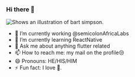 ### Hi there 👋

<picture>
  <source media="(prefers-color-scheme: dark)" srcset="https://c4.wallpaperflare.com/wallpaper/62/930/487/bart-face-art-illust-wallpaper-preview.jpg">
  <source media="(prefers-color-scheme: light)" srcset="https://upload.wikimedia.org/wikipedia/en/thumb/a/aa/Bart_Simpson_200px.png/170px-Bart_Simpson_200px.png">
  <img alt="Shows an illustration of bart simpson." >
</picture>

- 🔭 I’m currently working @semicolonAfricaLabs
- 🌱 I’m currently learning ReactNative
- 💬 Ask me about anything flutter related
- 📫 How to reach me: my mail on the profile😒
- 😄 Pronouns: HE/HIS/HIM
- ⚡ Fun fact: I love 🍑.

<!--
**Danzo-bit/Danzo-bit** is a ✨ _special_ ✨ repository because its `README.md` (this file) appears on your GitHub profile.

Here are some ideas to get you started:

- 🔭 I’m currently working on ...
- 🌱 I’m currently learning ...
- 👯 I’m looking to collaborate on ...
- 🤔 I’m looking for help with ...
- 💬 Ask me about ...
- 📫 How to reach me: ...
- 😄 Pronouns: ...
- ⚡ Fun fact: ...
-->
